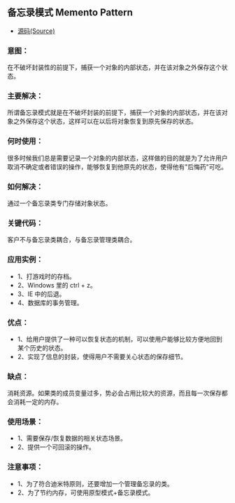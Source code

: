 ## 备忘录模式 Memento Pattern
- [源码(Source)](../memento)
### 意图：
在不破坏封装性的前提下，捕获一个对象的内部状态，并在该对象之外保存这个状态。

### 主要解决：
所谓备忘录模式就是在不破坏封装的前提下，捕获一个对象的内部状态，并在该对象之外保存这个状态，这样可以在以后将对象恢复到原先保存的状态。

### 何时使用：
很多时候我们总是需要记录一个对象的内部状态，这样做的目的就是为了允许用户取消不确定或者错误的操作，能够恢复到他原先的状态，使得他有"后悔药"可吃。

### 如何解决：
通过一个备忘录类专门存储对象状态。

### 关键代码：
客户不与备忘录类耦合，与备忘录管理类耦合。

### 应用实例： 
- 1、打游戏时的存档。 
- 2、Windows 里的 ctrl + z。 
- 3、IE 中的后退。 
- 4、数据库的事务管理。

### 优点： 
- 1、给用户提供了一种可以恢复状态的机制，可以使用户能够比较方便地回到某个历史的状态。 
- 2、实现了信息的封装，使得用户不需要关心状态的保存细节。

### 缺点：
消耗资源。如果类的成员变量过多，势必会占用比较大的资源，而且每一次保存都会消耗一定的内存。

### 使用场景： 
- 1、需要保存/恢复数据的相关状态场景。 
- 2、提供一个可回滚的操作。

### 注意事项： 
- 1、为了符合迪米特原则，还要增加一个管理备忘录的类。 
- 2、为了节约内存，可使用原型模式+备忘录模式。